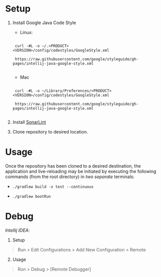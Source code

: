 # Setup

1. Install Google Java Code Style

    - Linux: 
    <pre><code>
    curl -#L -o ~/.&ltPRODUCT&gt&ltVERSION&gt/config/codestyles/GoogleStyle.xml

    https://raw.githubusercontent.com/google/styleguide/gh-pages/intellij-java-google-style.xml
    </code></pre>

    - Mac
    <pre><code>
    curl -#L -o ~/Library/Preferences/&ltPRODUCT&gt&ltVERSION&gt/config/codestyles/GoogleStyle.xml

    https://raw.githubusercontent.com/google/styleguide/gh-pages/intellij-java-google-style.xml
    </code></pre>    

2. Install [SonarLint](https://www.sonarlint.org/ "SonarLint")

3. Clone repository to desired location.

# Usage

Once the repository has been cloned to a desired destination, the application and live-reloading may be initiated by executing the following commands (from the root directory) in *two separate* terminals:

- `./gradlew build -x test --continuous`

- `./gradlew bootRun`


# Debug

_Intellij IDEA_:

1. Setup

> Run \> Edit Configurations \> Add New Configuration \> Remote

2. Usage

> Run \> Debug \> [Remote Debugger]